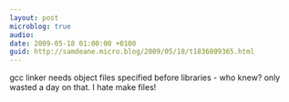 ```yaml
---
layout: post
microblog: true
audio: 
date: 2009-05-18 01:00:00 +0100
guid: http://samdeane.micro.blog/2009/05/18/t1836809365.html
---
```

gcc linker needs object files specified before libraries -  who knew? only wasted a day on that. I hate make files!
